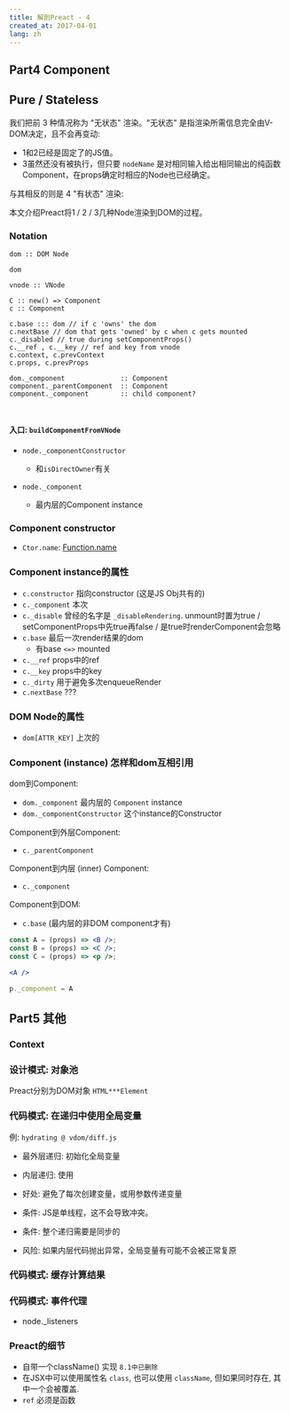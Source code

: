 ```yaml
---
title: 解剖Preact - 4
created_at: 2017-04-01
lang: zh
---
```




## Part4 Component

## Pure / Stateless

我们把前 3 种情况称为 "无状态" 渲染。"无状态" 是指渲染所需信息完全由V-DOM决定，且不会再变动:

- 1和2已经是固定了的JS值。
- 3虽然还没有被执行，但只要 `nodeName` 是对相同输入给出相同输出的纯函数Component，在props确定时相应的Node也已经确定。

与其相反的则是 4 "有状态" 渲染:

本文介绍Preact将1 / 2 / 3几种Node渲染到DOM的过程。



### Notation

```
dom :: DOM Node

dom

vnode :: VNode

C :: new() => Component
c :: Component

c.base ::: dom // if c 'owns' the dom
c.nextBase // dom that gets 'owned' by c when c gets mounted
c._disabled // true during setComponentProps()
c.__ref , c.__key // ref and key from vnode
c.context, c.prevContext
c.props, c.prevProps

dom._component              :: Component
component._parentComponent  :: Component
component._component        :: child component?



```




#### 入口: `buildComponentFromVNode`


- `node._componentConstructor`
    - 和`isDirectOwner`有关

- `node._component`
    - 最内层的Component instance

### Component constructor

- `Ctor.name`: [Function.name](https://developer.mozilla.org/en-US/docs/Web/JavaScript/Reference/Global_Objects/Function/name)

### Component instance的属性

- `c.constructor` 指向constructor (这是JS Obj共有的)
- `c._component` 本次
- `c._disable` 曾经的名字是 `_disableRendering`. unmount时置为true / setComponentProps中先true再false / 是true时renderComponent会忽略
- `c.base` 最后一次render结果的dom
    - 有base `<=>` mounted
- `c.__ref` props中的ref
- `c.__key` props中的key
- `c._dirty` 用于避免多次enqueueRender
- `c.nextBase` ???

### DOM Node的属性

- `dom[ATTR_KEY]` 上次的

### Component (instance) 怎样和dom互相引用

dom到Component: 

- `dom._component` 最内层的 `Component` instance
- `dom._componentConstructor` 这个instance的Constructor

Component到外层Component:

- `c._parentComponent`

Component到内层 (inner) Component:

- `c._component`

Component到DOM:

- `c.base` (最内层的非DOM component才有)

```jsx
const A = (props) => <B />;
const B = (props) => <C />;
const C = (props) => <p />;

<A />
```

```js
p._component = A
```

## Part5 其他

### Context

### 设计模式: 对象池

Preact分别为DOM对象 `HTML***Element`


### 代码模式: 在递归中使用全局变量

例: `hydrating @ vdom/diff.js`

- 最外层递归: 初始化全局变量
- 内层递归: 使用

- 好处: 避免了每次创建变量，或用参数传递变量
- 条件: JS是单线程，这不会导致冲突。
- 条件: 整个递归需要是同步的
- 风险: 如果内层代码抛出异常，全局变量有可能不会被正常复原

### 代码模式: 缓存计算结果


### 代码模式: 事件代理

- node._listeners

### Preact的细节

- 自带一个className() 实现 `8.1中已删除`
- 在JSX中可以使用属性名 `class`, 也可以使用 `className`, 但如果同时存在, 其中一个会被覆盖.
- `ref` 必须是函数


